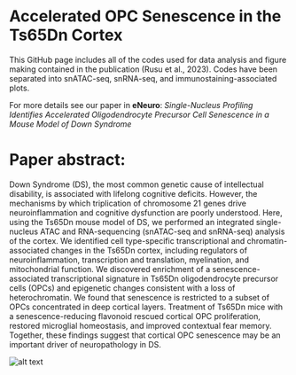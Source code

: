 # Accelerated OPC Senescence in the Ts65Dn Cortex
This GitHub page includes all of the codes used for data analysis and figure making contained in the publication (Rusu et al., 2023).
Codes have been separated into snATAC-seq, snRNA-seq, and immunostaining-associated plots.

For more details see our paper in **eNeuro**:
*Single-Nucleus Profiling Identifies Accelerated Oligodendrocyte Precursor Cell Senescence in a Mouse Model of Down Syndrome*

# Paper abstract:
Down Syndrome (DS), the most common genetic cause of intellectual disability, is associated with lifelong cognitive deficits. However, the mechanisms by which triplication of chromosome 21 genes drive neuroinflammation and cognitive dysfunction are poorly understood. Here, using the Ts65Dn mouse model of DS, we performed an integrated single-nucleus ATAC and RNA-sequencing (snATAC-seq and snRNA-seq) analysis of the cortex. We identified cell type-specific transcriptional and chromatin-associated changes in the Ts65Dn cortex, including regulators of neuroinflammation, transcription and translation, myelination, and mitochondrial function. We discovered enrichment of a senescence-associated transcriptional signature in Ts65Dn oligodendrocyte precursor cells (OPCs) and epigenetic changes consistent with a loss of heterochromatin. We found that senescence is restricted to a subset of OPCs concentrated in deep cortical layers. Treatment of Ts65Dn mice with a senescence-reducing flavonoid rescued cortical OPC proliferation, restored microglial homeostasis, and improved contextual fear memory. Together, these findings suggest that cortical OPC senescence may be an important driver of neuropathology in DS.

![alt text](http://url/to/img.png)
